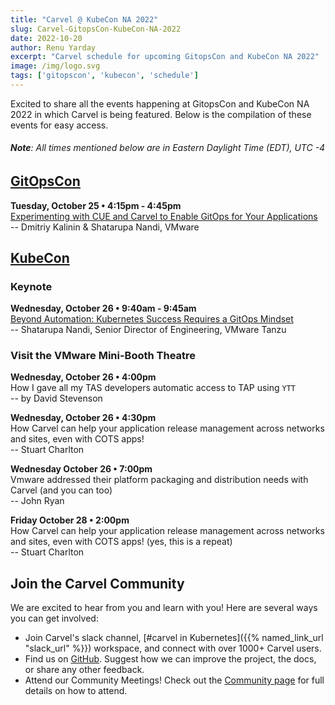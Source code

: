 ```yaml
---
title: "Carvel @ KubeCon NA 2022"
slug: Carvel-GitopsCon-KubeCon-NA-2022
date: 2022-10-20
author: Renu Yarday
excerpt: "Carvel schedule for upcoming GitopsCon and KubeCon NA 2022"
image: /img/logo.svg
tags: ['gitopscon', 'kubecon', 'schedule']
---
```

Excited to share all the events happening at GitopsCon and KubeCon NA 2022 in which Carvel is being featured. Below is the compilation of these events for easy access.
###### **Note**: All times mentioned below are in Eastern Daylight Time (EDT), UTC -4
## [GitOpsCon](https://events.linuxfoundation.org/gitopscon-north-america/)
**Tuesday, October 25 • 4:15pm - 4:45pm**  
[Experimenting with CUE and Carvel to Enable GitOps for Your Applications](https://sched.co/1AR9Z)  
-- Dmitriy Kalinin & Shatarupa Nandi, VMware
## [KubeCon](https://events.linuxfoundation.org/kubecon-cloudnativecon-north-america/)
### Keynote
**Wednesday, October 26 • 9:40am - 9:45am**  
[Beyond Automation: Kubernetes Success Requires a GitOps Mindset](https://sched.co/182LA)  
-- Shatarupa Nandi, Senior Director of Engineering, VMware Tanzu

### Visit the VMware Mini-Booth Theatre
**Wednesday, October 26 • 4:00pm**  
How I gave all my TAS developers automatic access to TAP using `YTT`  
-- by David Stevenson

**Wednesday, October 26 • 4:30pm**  
How Carvel can help your application release management across networks and sites, even with COTS apps!  
-- Stuart Charlton

**Wednesday October 26 • 7:00pm**  
Vmware addressed their platform packaging and distribution needs with Carvel (and you can too)  
-- John Ryan

**Friday October 28 • 2:00pm**  
How Carvel can help your application release management across networks and sites, even with COTS apps! (yes, this is a repeat)  
-- Stuart Charlton

## Join the Carvel Community

We are excited to hear from you and learn with you! Here are several ways you can get involved:
* Join Carvel's slack channel, [#carvel in Kubernetes]({{% named_link_url "slack_url" %}}) workspace, and connect with over 1000+ Carvel users.
* Find us on [GitHub](https://github.com/vmware-tanzu/carvel). Suggest how we can improve the project, the docs, or share any other feedback.
* Attend our Community Meetings! Check out the [Community page](/community/) for full details on how to attend.
